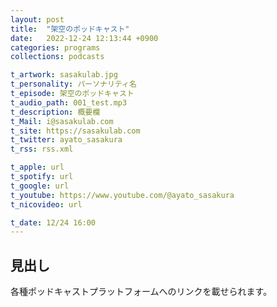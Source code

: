 ```yaml
---
layout: post
title:  "架空のポッドキャスト"
date:   2022-12-24 12:13:44 +0900
categories: programs
collections: podcasts

t_artwork: sasakulab.jpg
t_personality: パーソナリティ名
t_episode: 架空のポッドキャスト
t_audio_path: 001_test.mp3
t_description: 概要欄
t_Mail: i@sasakulab.com
t_site: https://sasakulab.com
t_twitter: ayato_sasakura
t_rss: rss.xml

t_apple: url
t_spotify: url
t_google: url
t_youtube: https://www.youtube.com/@ayato_sasakura
t_nicovideo: url

t_date: 12/24 16:00
---
```


## 見出し

各種ポッドキャストプラットフォームへのリンクを載せられます。
